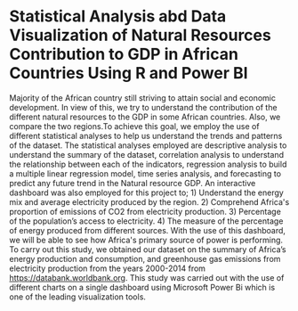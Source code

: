# Statistical Analysis abd Data Visualization of Natural Resources Contribution to GDP in African Countries Using R and Power BI


Majority of the African country still striving to attain social and economic development. In view of this, we try to understand the contribution of the different natural resources to the GDP in some African countries. Also, we compare the two regions.To achieve this goal, we employ the use of different statistical analyses to help us understand the trends and patterns of the dataset. The statistical analyses employed are descriptive analysis to understand the summary of the dataset, correlation analysis to understand the relationship between each of the indicators, regression analysis to build a multiple linear regression model, time series analysis, and forecasting to predict any future trend in the Natural resource GDP.
An interactive dashboard was also employed for this project to; 1) Understand the energy mix and average electricity produced by the region. 2) Comprehend Africa's proportion of emissions of CO2 from electricity production. 3) Percentage of the population’s access to electricity. 4) The measure of the percentage of energy produced from different sources. With the use of this dashboard, we will be able to see how Africa's primary source of power is performing.
To carry out this study, we obtained our dataset on the summary of Africa’s energy production and consumption, and greenhouse gas emissions from electricity production from the years 2000-2014 from https://databank.worldbank.org. This study was carried out with the use of different charts on a single dashboard using Microsoft Power Bi which is one of the leading visualization tools.

